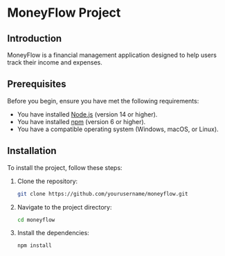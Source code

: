 # MoneyFlow Project

## Introduction
MoneyFlow is a financial management application designed to help users track their income and expenses.

## Prerequisites
Before you begin, ensure you have met the following requirements:
- You have installed [Node.js](https://nodejs.org/) (version 14 or higher).
- You have installed [npm](https://www.npmjs.com/) (version 6 or higher).
- You have a compatible operating system (Windows, macOS, or Linux).

## Installation
To install the project, follow these steps:

1. Clone the repository:
    ```bash
    git clone https://github.com/yourusername/moneyflow.git
    ```
2. Navigate to the project directory:
    ```bash
    cd moneyflow
    ```
3. Install the dependencies:
    ```bash
    npm install
    ```

